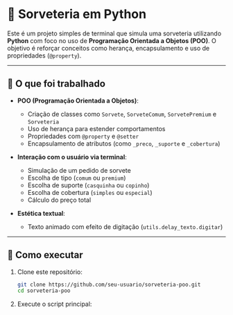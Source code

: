 # 🍦 Sorveteria em Python

Este é um projeto simples de terminal que simula uma sorveteria utilizando **Python** com foco no uso de **Programação Orientada a Objetos (POO)**. O objetivo é reforçar conceitos como herança, encapsulamento e uso de propriedades (`@property`).

---

## 🧠 O que foi trabalhado

- **POO (Programação Orientada a Objetos)**:
  - Criação de classes como `Sorvete`, `SorveteComum`, `SorvetePremium` e `Sorveteria`
  - Uso de herança para estender comportamentos
  - Propriedades com `@property` e `@setter`
  - Encapsulamento de atributos (como `_preco`, `_suporte` e `_cobertura`)

- **Interação com o usuário via terminal**:
  - Simulação de um pedido de sorvete
  - Escolha de tipo (`comum` ou `premium`)
  - Escolha de suporte (`casquinha` ou `copinho`)
  - Escolha de cobertura (`simples` ou `especial`)
  - Cálculo do preço total

- **Estética textual**:
  - Texto animado com efeito de digitação (`utils.delay_texto.digitar`)

---

## 🚀 Como executar

1. Clone este repositório:
   ```bash
   git clone https://github.com/seu-usuario/sorveteria-poo.git
   cd sorveteria-poo

2. Execute o script principal:
   ```python src/main.py
